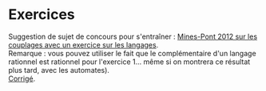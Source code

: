 # Exercices

Suggestion de sujet de concours pour s'entraîner : [Mines-Pont 2012 sur les couplages avec un exercice sur les langages](https://raw.githubusercontent.com/mp-info/mp-info.github.io/main/files/ds/ds2/revision/12_minespont.pdf).  
Remarque : vous pouvez utiliser le fait que le complémentaire d'un langage rationnel est rationnel pour l'exercice 1... même si on montrera ce résultat plus tard, avec les automates).  
[Corrigé](https://raw.githubusercontent.com/mp-info/mp-info.github.io/main/files/ds/ds2/revision/12_minespont_cor.pdf).
